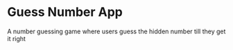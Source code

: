 # Guess Number App

A number guessing game where users guess the hidden number till they get it right
